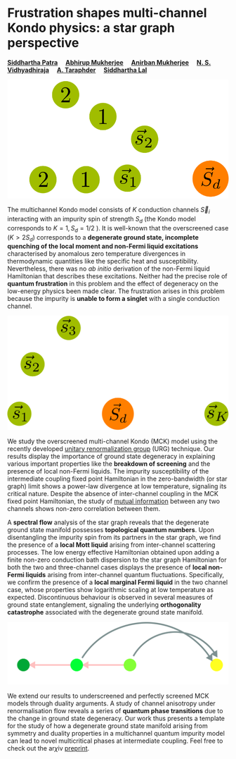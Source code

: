 # Frustration shapes multi-channel Kondo physics: a star graph perspective

<a href="https://www.researchgate.net/profile/Siddhartha-Patra"><b>Siddhartha Patra</b></a>&ensp;&ensp;
<a href="https://www.researchgate.net/profile/Abhirup-Mukherjee"><b>Abhirup Mukherjee</b></a>&ensp;&ensp;
<a href="https://www.researchgate.net/profile/Anirban-Mukherjee-6"><b>Anirban Mukherjee</b></a>&ensp;&ensp;
<a href="https://www.researchgate.net/profile/Vidhyadhiraja-N-S"><b>N. S. Vidhyadhiraja</b></a>&ensp;&ensp;
<a href="https://www.researchgate.net/profile/A-Taraphder"><b>A. Taraphder</b></a>&ensp;&ensp;
<a href="https://www.researchgate.net/profile/Siddhartha-Lal-2"><b>Siddhartha Lal</b></a>&ensp;&ensp;

![](./images/mck.svg)

The multichannel Kondo model consists of $K$ conduction channels 
$\vec S_i$ interacting with an impurity spin of strength 
$S_d$ (the Kondo model corresponds to 
$K=1,S_d=1/2$
). It is well-known that the overscreened case 
$(K > 2S_d)$ corresponds to a **degenerate ground state, incomplete quenching of the local moment and non-Fermi liquid excitations** characterised by anomalous zero temperature divergences in thermodynamic quantities like the specific heat and susceptibility. Nevertheless, there was no _ab initio_ derivation of the non-Fermi liquid Hamiltonian that describes these excitations. Neither had the precise role of **quantum frustration** in this problem and the effect of degeneracy on the low-energy physics been made clear. The frustration arises in this problem because the impurity is **unable to form a singlet** with a single conduction channel.


![](./images/stargraph.svg)

We study the overscreened multi-channel Kondo (MCK) model using the recently developed [unitary renormalization group](https://www.sciencedirect.com/science/article/pii/S055032132030256X) (URG) technique. Our results display the importance of ground state degeneracy in explaining various important properties like the **breakdown of screening** and the presence of local non-Fermi liquids. The impurity susceptibility of the intermediate coupling fixed point Hamiltonian in the zero-bandwidth (or star graph) limit shows a power-law divergence at low temperature, signaling its critical nature. Despite the absence of inter-channel coupling in the MCK fixed point Hamiltonian, the study of [mutual information](https://en.wikipedia.org/wiki/Mutual_information) between any two channels shows non-zero correlation between them. 


A **spectral flow** analysis of the star graph reveals that the degenerate ground state manifold possesses **topological quantum numbers**. Upon disentangling the impurity spin from its partners in the star graph, we find the presence of a **local Mott liquid** arising from inter-channel scattering processes.
The low energy effective Hamiltonian obtained upon adding a finite non-zero conduction bath dispersion to the star graph Hamiltonian for both the two and three-channel cases displays the presence of **local non-Fermi liquids** arising from inter-channel quantum fluctuations. Specifically, we confirm the presence of a **local marginal Fermi liquid** in the two channel case, whose properties show logarithmic scaling at low temperature as expected. Discontinuous behaviour is observed in several measures of ground state entanglement, signaling the underlying **orthogonality catastrophe** associated with the degenerate ground state manifold.


![](./images/iqpt.svg)

We extend our results to underscreened and perfectly screened MCK models through duality arguments. A study of channel anisotropy under renormalisation flow reveals a series of **quantum phase transitions** due to the change in ground state degeneracy. Our work thus presents a template for the study of how a degenerate ground state manifold arising from symmetry and duality properties in a multichannel quantum impurity model can lead to novel multicritical phases at intermediate coupling. 
Feel free to check out the ar$\chi$iv [preprint](https://arxiv.org/abs/2111.10580).
